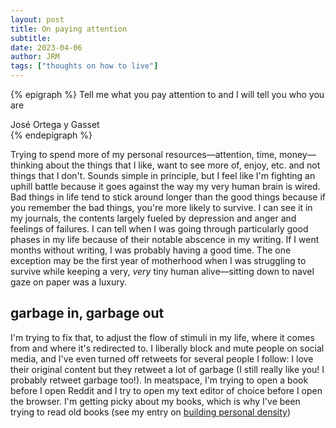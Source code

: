 ```yaml
---
layout: post
title: On paying attention
subtitle: 
date: 2023-04-06
author: JRM
tags: ["thoughts on how to live"]
---
```

{% epigraph %}
Tell me what you pay attention to and I will tell you who you are
<footer>José Ortega y Gasset</footer>
{% endepigraph %}

Trying to spend more of my personal resources—attention, time, money—thinking about the things that I like, want to see more of, enjoy, etc. and not things that I don't. Sounds simple in principle, but I feel like I'm fighting an uphill battle because it goes against the way my very human brain is wired. Bad things in life tend to stick around longer than the good things because if you remember the bad things, you're more likely to survive. I can see it in my journals, the contents largely fueled by depression and anger and feelings of failures. I can tell when I was going through particularly good phases in my life because of their notable abscence in my writing. If I went months without writing, I was probably having a good time. The one exception may be the first year of motherhood when I was struggling to survive while keeping a very, _very_ tiny human alive—sitting down to navel gaze on paper was a luxury.

## garbage in, garbage out

I'm trying to fix that, to adjust the flow of stimuli in my life, where it comes from and where it's redirected to. I liberally block and mute people on social media, and I've even turned off retweets for several people I follow: I love their original content but they retweet a lot of garbage (I still really like you! I probably retweet garbage too!). In meatspace, I'm trying to open a book before I open Reddit and I try to open my text editor of choice before I open the browser. I'm getting picky about my books, which is why I've been trying to read old books (see my entry on [building personal density](https://diewunderkammer.co/blog/building-personal-density))